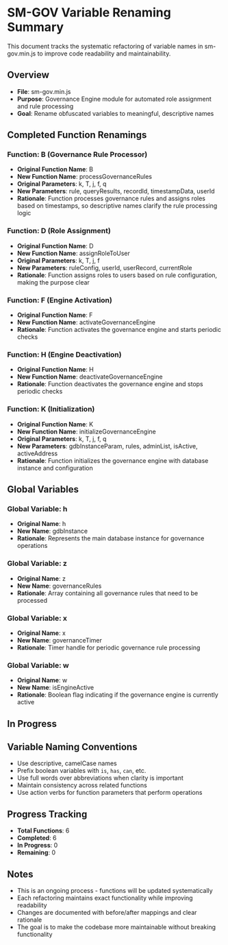 # SM-GOV Variable Renaming Summary

This document tracks the systematic refactoring of variable names in sm-gov.min.js to improve code readability and maintainability.

## Overview
- **File**: sm-gov.min.js
- **Purpose**: Governance Engine module for automated role assignment and rule processing
- **Goal**: Rename obfuscated variables to meaningful, descriptive names

## Completed Function Renamings

### Function: B (Governance Rule Processor)
- **Original Function Name**: B
- **New Function Name**: processGovernanceRules
- **Original Parameters**: k, T, j, f, q
- **New Parameters**: rule, queryResults, recordId, timestampData, userId
- **Rationale**: Function processes governance rules and assigns roles based on timestamps, so descriptive names clarify the rule processing logic

### Function: D (Role Assignment)
- **Original Function Name**: D
- **New Function Name**: assignRoleToUser
- **Original Parameters**: k, T, j, f
- **New Parameters**: ruleConfig, userId, userRecord, currentRole
- **Rationale**: Function assigns roles to users based on rule configuration, making the purpose clear

### Function: F (Engine Activation)
- **Original Function Name**: F
- **New Function Name**: activateGovernanceEngine
- **Rationale**: Function activates the governance engine and starts periodic checks

### Function: H (Engine Deactivation)
- **Original Function Name**: H
- **New Function Name**: deactivateGovernanceEngine
- **Rationale**: Function deactivates the governance engine and stops periodic checks

### Function: K (Initialization)
- **Original Function Name**: K
- **New Function Name**: initializeGovernanceEngine
- **Original Parameters**: k, T, j, f, q
- **New Parameters**: gdbInstanceParam, rules, adminList, isActive, activeAddress
- **Rationale**: Function initializes the governance engine with database instance and configuration

## Global Variables

### Global Variable: h
- **Original Name**: h
- **New Name**: gdbInstance
- **Rationale**: Represents the main database instance for governance operations

### Global Variable: z
- **Original Name**: z
- **New Name**: governanceRules
- **Rationale**: Array containing all governance rules that need to be processed

### Global Variable: x
- **Original Name**: x
- **New Name**: governanceTimer
- **Rationale**: Timer handle for periodic governance rule processing

### Global Variable: w
- **Original Name**: w
- **New Name**: isEngineActive
- **Rationale**: Boolean flag indicating if the governance engine is currently active

## In Progress

## Variable Naming Conventions
- Use descriptive, camelCase names
- Prefix boolean variables with `is`, `has`, `can`, etc.
- Use full words over abbreviations when clarity is important
- Maintain consistency across related functions
- Use action verbs for function parameters that perform operations

## Progress Tracking
- **Total Functions**: 6
- **Completed**: 6
- **In Progress**: 0
- **Remaining**: 0

## Notes
- This is an ongoing process - functions will be updated systematically
- Each refactoring maintains exact functionality while improving readability
- Changes are documented with before/after mappings and clear rationale
- The goal is to make the codebase more maintainable without breaking functionality
